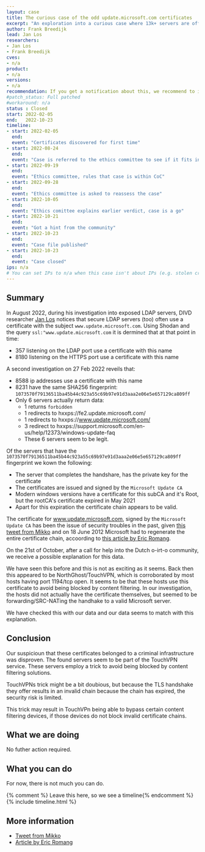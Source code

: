 ```yaml
---
layout: case
title: The curious case of the odd update.microsoft.com certificates
excerpt: "An exploration into a curious case where 13k+ servers are offering the same tls certificate"
author: Frank Breedijk
lead: Jan Los
researchers:
- Jan Los
- Frank Breedijk
cves:
- n/a
product: 
- n/a
versions: 
- n/a
recommendation: If you get a notification about this, we recommend to investigate why this certificate is being served and take appropriate action.
#patch_status: Full patched
#workaround: n/a
status : Closed
start: 2022-02-05
end:   2022-10-23
timeline:
- start: 2022-02-05
  end:
  event: "Certificates discovered for first time"
- start: 2022-08-24
  end:
  event: "Case is referred to the ethics committee to see if it fits into the CoC"
- start: 2022-09-19
  end:
  event: "Ethics committee, rules that case is within CoC"
- start: 2022-09-28
  end:
  event: "Ethics committee is asked to reassess the case"
- start: 2022-10-05
  end:
  event: "Ethics comittee explains earlier verdict, case is a go"
- start: 2022-10-21
  end:
  event: "Got a hint from the community"
- start: 2022-10-23
  end:
  event: "Case file published"
- start: 2022-10-23
  end:
  event: "Case closed"
ips: n/a
# You can set IPs to n/a when this case isn't about IPs (e.g. stolen credentials)
---
```

## Summary

In August 2022, during his investigation into exposed LDAP servers, DIVD researcher [Jan Los](https://www.divd.nl/team/Jan+Los/) notices that secure LDAP servers (too) often use a certificate with the subject `www.update.microsoft.com`. Using Shodan and the query `ssl:"www.update.microsoft.com` it is dermined that at that point in time:

* 357 listening on the LDAP port use a certificate with this name
* 8180 listening on the HTTPS port use a certificate with this name

A second investigation on 27 Feb 2022 reveils that:
* 8588 ip addresses use a certificate with this name
* 8231 have the same SHA256 fingerprint: `1073570f79136511ba45b44c923a55c69b97e91d3aaa2e06e5e657129ca809ff`
* Only 6 servers actually return data:
  - 1 returns `forbidden`
  - 1 redirects to hxxps://fe2.update.microsoft.com/
  - 1 redirects to hxxps://www.update.microsoft.com/
  - 3 redirect to hxxps://support.microsoft.com/en-us/help/12373/windows-update-faq
  - These 6 servers seem to be legit.

Of the servers that have the `1073570f79136511ba45b44c923a55c69b97e91d3aaa2e06e5e657129ca809ff` fingerprint we kown the following:
* The server that completes the handshare, has the private key for the certificate
* The certificates are issued and signed by the `Microsoft Update CA`
* Modern windows versions have a certificate for this subCA and it's Root, but the rootCA's certificate expired in May 2021
* Apart for this expiration the certificate chain appears to be valid.

The certificate for www.update.microsoft.com, signed by the `Microsoft Update CA` has been the issue of security troubles in the past, given [this tweet from Mikko](https://twitter.com/mikko/status/214263127007690752) and on 18 June 2012 Microsoft had to regenerate the entire certificate chain, accoording to [this article by Eric Romang](https://eromang.zataz.com/2012/06/18/update-microsoft-com-ssl-warnings-due-certificate-chain-update/).

On the 21st of October, after a call for help into the Dutch o-irt-o community, we receive a possible explanation for this data. 

We have seen this before and this is not as exciting as it seems. Back then this appeared to be NorthGhost/TouchVPN, which is corroborated by most hosts having port 1194/tcp open. It seems to be that these hosts use this certificate to avoid being blocked by content filtering. In our investigation, the hosts did not actually have the certificate themselves, but seemed to be forwarding/SRC-NATing the handhake to a valid Microsoft server.

We have checked this with our data and our data seems to match with this explanation.

## Conclusion

Our suspicioun that these certificates belonged to a criminal infrastructure was disproven. The found servers seem to be part of the TouchVPN service. These servers employ a trick to avoid being blocked by content filtering solutions.

TouchVPNs trick might be a bit doubious, but because the TLS handshake they offer results in an invalid chain because the chain has expired, the security risk is limited.

This trick may result in TouchVPn being able to bypass certain content filtering devices, if those devices do not block invalid certificate chains.

## What we are doing

No futher action required.

## What you can do

For now, there is not much you can do.

{% comment %}  Leave this here, so we see a timeline{% endcomment %}
{% include timeline.html %}


## More information
* [Tweet from Mikko](https://twitter.com/mikko/status/214263127007690752)
* [Article by Eric Romang](https://eromang.zataz.com/2012/06/18/update-microsoft-com-ssl-warnings-due-certificate-chain-update/)